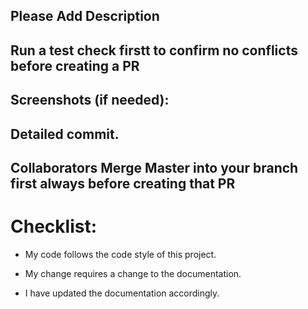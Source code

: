 ## Please Add Description
## Run a test check firstt to confirm no conflicts before creating a PR

## Screenshots (if needed):

## Detailed commit.

## Collaborators Merge Master into your branch first always before creating that PR 

# Checklist:
- My code follows the code style of this project.
 
- My change requires a change to the documentation.
 
- I have updated the documentation accordingly.
